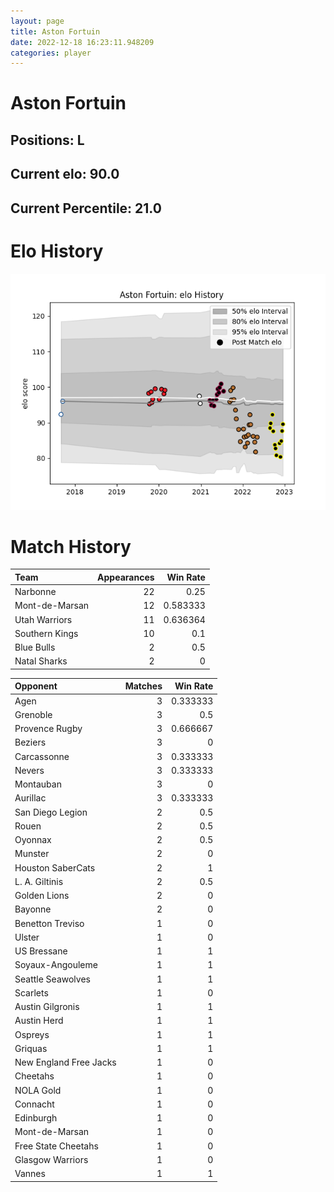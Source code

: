```yaml
---  
layout: page  
title: Aston Fortuin  
date: 2022-12-18 16:23:11.948209  
categories: player  
---
```

# Aston Fortuin

## Positions: L

## Current elo: 90.0

## Current Percentile: 21.0

# Elo History


![elo history](history_AstonFortuin.png)
# Match History


| Team           |   Appearances |   Win Rate |
|:---------------|--------------:|-----------:|
| Narbonne       |            22 |   0.25     |
| Mont-de-Marsan |            12 |   0.583333 |
| Utah Warriors  |            11 |   0.636364 |
| Southern Kings |            10 |   0.1      |
| Blue Bulls     |             2 |   0.5      |
| Natal Sharks   |             2 |   0        |

| Opponent               |   Matches |   Win Rate |
|:-----------------------|----------:|-----------:|
| Agen                   |         3 |   0.333333 |
| Grenoble               |         3 |   0.5      |
| Provence Rugby         |         3 |   0.666667 |
| Beziers                |         3 |   0        |
| Carcassonne            |         3 |   0.333333 |
| Nevers                 |         3 |   0.333333 |
| Montauban              |         3 |   0        |
| Aurillac               |         3 |   0.333333 |
| San Diego Legion       |         2 |   0.5      |
| Rouen                  |         2 |   0.5      |
| Oyonnax                |         2 |   0.5      |
| Munster                |         2 |   0        |
| Houston SaberCats      |         2 |   1        |
| L. A. Giltinis         |         2 |   0.5      |
| Golden Lions           |         2 |   0        |
| Bayonne                |         2 |   0        |
| Benetton Treviso       |         1 |   0        |
| Ulster                 |         1 |   0        |
| US Bressane            |         1 |   1        |
| Soyaux-Angouleme       |         1 |   1        |
| Seattle Seawolves      |         1 |   1        |
| Scarlets               |         1 |   0        |
| Austin Gilgronis       |         1 |   1        |
| Austin Herd            |         1 |   1        |
| Ospreys                |         1 |   1        |
| Griquas                |         1 |   1        |
| New England Free Jacks |         1 |   0        |
| Cheetahs               |         1 |   0        |
| NOLA Gold              |         1 |   0        |
| Connacht               |         1 |   0        |
| Edinburgh              |         1 |   0        |
| Mont-de-Marsan         |         1 |   0        |
| Free State Cheetahs    |         1 |   0        |
| Glasgow Warriors       |         1 |   0        |
| Vannes                 |         1 |   1        |